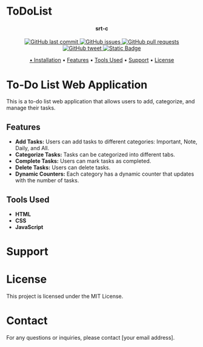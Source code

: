 # ToDoList
 
<h4 align="center">srt-c</h4>

<p align="center">
    <a href="https://github.com/ArmynC/ArminC-AutoExec/commits/master">
    <img src="https://img.shields.io/github/last-commit/ArmynC/ArminC-AutoExec.svg?style=flat-square&logo=github&logoColor=white"
         alt="GitHub last commit">
    <a href="https://github.com/ArmynC/ArminC-AutoExec/issues">
    <img src="https://img.shields.io/github/issues-raw/ArmynC/ArminC-AutoExec.svg?style=flat-square&logo=github&logoColor=white"
         alt="GitHub issues">
    <a href="https://github.com/ArmynC/ArminC-AutoExec/pulls">
    <img src="https://img.shields.io/github/issues-pr-raw/ArmynC/ArminC-AutoExec.svg?style=flat-square&logo=github&logoColor=white"
         alt="GitHub pull requests">
    <a href="https://twitter.com/intent/tweet?text=Try this Counter-Strike 2 autoexec:&url=https%3A%2F%2Fgithub.com%2FArmynC%2FArminC-AutoExec">
    <img src="https://img.shields.io/twitter/url/https/github.com/ArmynC/ArminC-AutoExec.svg?style=flat-square&logo=twitter"
         alt="GitHub tweet">
         <a href="https://github.com/srt-c">
         <img alt="Static Badge" src="https://img.shields.io/badge/https%3A%2F%2Fgithub.com%2Fsrt-c?color=black">

</p>
      


<p align="center">
•
  <a href="#installation">Installation</a> •
  <a href="#features">Features</a> •
  <a href="#toolsUsed">Tools Used</a> •
  <a href="#support">Support</a> •
  <a href="#license">License</a> 
</p>

# To-Do List Web Application

This is a to-do list web application that allows users to add, categorize, and manage their tasks.

## Features

- **Add Tasks:** Users can add tasks to different categories: Important, Note, Daily, and All.
- **Categorize Tasks:** Tasks can be categorized into different tabs.
- **Complete Tasks:** Users can mark tasks as completed.
- **Delete Tasks:** Users can delete tasks.
- **Dynamic Counters:** Each category has a dynamic counter that updates with the number of tasks.

## Tools Used

- **HTML**
- **CSS**
- **JavaScript**

# Support

# License

This project is licensed under the MIT License.

# Contact

For any questions or inquiries, please contact [your email address].
